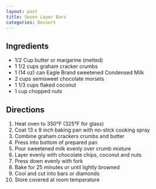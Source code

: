 ```yaml
---
layout: post
title: Seven Layer Bars
categories: Dessert
---
```


## Ingredients 

- 1/2 Cup butter or margarine (melted)
- 1 1/2 cups graham cracker crumbs
- 1 (14 oz) can Eagle Brand sweetened Condensed Milk
- 2 cups semisweet chocolate morsels
- 1 1/3 cups flaked coconut
- 1 cup chopped nuts


## Directions

1. Heat oven to 350&deg;F (325&deg;F for glass)
2. Coat 13 x 9 inch baking pan with no-stick cooking spray
3. Combine graham crackers crumbs and butter
4. Press into bottom of prepared pan
5. Pour sweetened milk evenly over crumb mixture
6. Layer evenly with chocolate chips, coconut and nuts
7. Press down evenly with fork
8. Bake for 25 minutes or until lightly browned
9. Cool and cut into bars or diamonds
10. Store covered at room temperature








